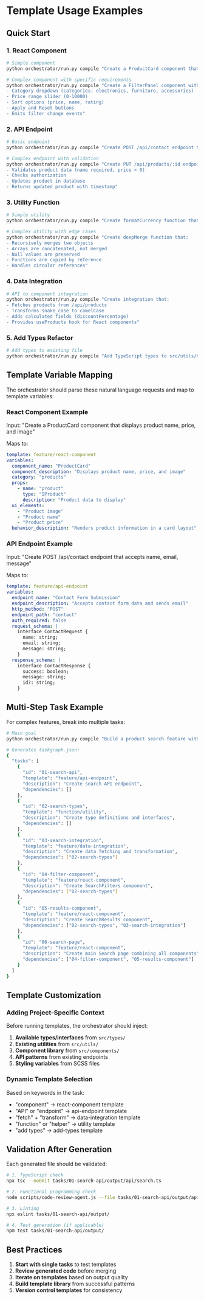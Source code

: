 # Template Usage Examples

## Quick Start

### 1. React Component
```bash
# Simple component
python orchestrator/run.py compile "Create a ProductCard component that displays product name, price, and image"

# Complex component with specific requirements
python orchestrator/run.py compile "Create a FilterPanel component with:
- Category dropdown (categories: electronics, furniture, accessories)
- Price range slider (0-10000)
- Sort options (price, name, rating)
- Apply and Reset buttons
- Emits filter change events"
```

### 2. API Endpoint
```bash
# Basic endpoint
python orchestrator/run.py compile "Create POST /api/contact endpoint that accepts name, email, message and sends email"

# Complex endpoint with validation
python orchestrator/run.py compile "Create PUT /api/products/:id endpoint that:
- Validates product data (name required, price > 0)
- Checks authorization
- Updates product in database
- Returns updated product with timestamp"
```

### 3. Utility Function
```bash
# Simple utility
python orchestrator/run.py compile "Create formatCurrency function that formats numbers as USD currency"

# Complex utility with edge cases
python orchestrator/run.py compile "Create deepMerge function that:
- Recursively merges two objects
- Arrays are concatenated, not merged
- Null values are preserved
- Functions are copied by reference
- Handles circular references"
```

### 4. Data Integration
```bash
# API to component integration
python orchestrator/run.py compile "Create integration that:
- Fetches products from /api/products
- Transforms snake_case to camelCase
- Adds calculated fields (discountPercentage)
- Provides useProducts hook for React components"
```

### 5. Add Types Refactor
```bash
# Add types to existing file
python orchestrator/run.py compile "Add TypeScript types to src/utils/helpers.js"
```

## Template Variable Mapping

The orchestrator should parse these natural language requests and map to template variables:

### React Component Example
Input: "Create a ProductCard component that displays product name, price, and image"

Maps to:
```yaml
template: feature/react-component
variables:
  component_name: "ProductCard"
  component_description: "Displays product name, price, and image"
  category: "products"
  props:
    - name: "product"
      type: "IProduct"
      description: "Product data to display"
  ui_elements:
    - "Product image"
    - "Product name"
    - "Product price"
  behavior_description: "Renders product information in a card layout"
```

### API Endpoint Example
Input: "Create POST /api/contact endpoint that accepts name, email, message"

Maps to:
```yaml
template: feature/api-endpoint
variables:
  endpoint_name: "Contact Form Submission"
  endpoint_description: "Accepts contact form data and sends email"
  http_method: "POST"
  endpoint_path: "contact"
  auth_required: false
  request_schema: |
    interface ContactRequest {
      name: string;
      email: string;
      message: string;
    }
  response_schema: |
    interface ContactResponse {
      success: boolean;
      message: string;
      id?: string;
    }
```

## Multi-Step Task Example

For complex features, break into multiple tasks:

```bash
# Main goal
python orchestrator/run.py compile "Build a product search feature with filters"

# Generates taskgraph.json:
{
  "tasks": [
    {
      "id": "01-search-api",
      "template": "feature/api-endpoint",
      "description": "Create search API endpoint",
      "dependencies": []
    },
    {
      "id": "02-search-types",
      "template": "function/utility",
      "description": "Create type definitions and interfaces",
      "dependencies": []
    },
    {
      "id": "03-search-integration",
      "template": "feature/data-integration",
      "description": "Create data fetching and transformation",
      "dependencies": ["02-search-types"]
    },
    {
      "id": "04-filter-component",
      "template": "feature/react-component",
      "description": "Create SearchFilters component",
      "dependencies": ["02-search-types"]
    },
    {
      "id": "05-results-component",
      "template": "feature/react-component", 
      "description": "Create SearchResults component",
      "dependencies": ["02-search-types", "03-search-integration"]
    },
    {
      "id": "06-search-page",
      "template": "feature/react-component",
      "description": "Create main Search page combining all components",
      "dependencies": ["04-filter-component", "05-results-component"]
    }
  ]
}
```

## Template Customization

### Adding Project-Specific Context
Before running templates, the orchestrator should inject:

1. **Available types/interfaces** from `src/types/`
2. **Existing utilities** from `src/utils/`
3. **Component library** from `src/components/`
4. **API patterns** from existing endpoints
5. **Styling variables** from SCSS files

### Dynamic Template Selection
Based on keywords in the task:
- "component" → react-component template
- "API" or "endpoint" → api-endpoint template
- "fetch" + "transform" → data-integration template
- "function" or "helper" → utility template
- "add types" → add-types template

## Validation After Generation

Each generated file should be validated:

```bash
# 1. TypeScript check
npx tsc --noEmit tasks/01-search-api/output/api/search.ts

# 2. Functional programming check
node scripts/code-review-agent.js --file tasks/01-search-api/output/api/search.ts --ai-mode --format minimal

# 3. Linting
npx eslint tasks/01-search-api/output/

# 4. Test generation (if applicable)
npm test tasks/01-search-api/output/
```

## Best Practices

1. **Start with single tasks** to test templates
2. **Review generated code** before merging
3. **Iterate on templates** based on output quality
4. **Build template library** from successful patterns
5. **Version control templates** for consistency